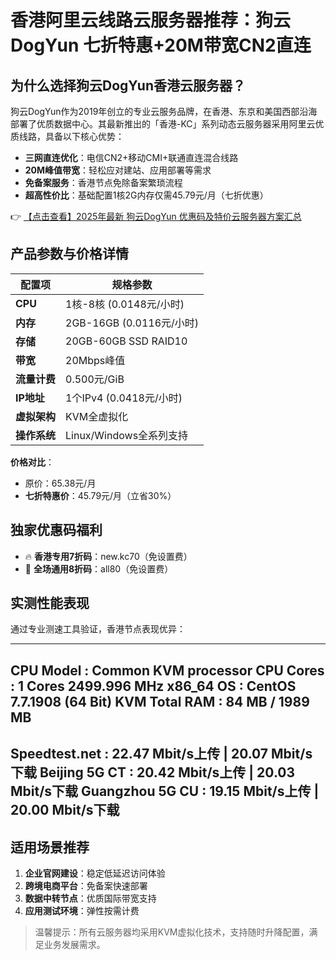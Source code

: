 # 香港阿里云线路云服务器推荐：狗云DogYun 七折特惠+20M带宽CN2直连

## 为什么选择狗云DogYun香港云服务器？

狗云DogYun作为2019年创立的专业云服务品牌，在香港、东京和美国西部沿海部署了优质数据中心。其最新推出的「香港-KC」系列动态云服务器采用阿里云优质线路，具备以下核心优势：

- **三网直连优化**：电信CN2+移动CMI+联通直连混合线路
- **20M峰值带宽**：轻松应对建站、应用部署等需求
- **免备案服务**：香港节点免除备案繁琐流程
- **超高性价比**：基础配置1核2G内存仅需45.79元/月（七折优惠）

👉 [【点击查看】2025年最新 狗云DogYun 优惠码及特价云服务器方案汇总](https://bit.ly/DogYun)

## 产品参数与价格详情

| 配置项        | 规格参数                          |
|---------------|---------------------------------|
| **CPU**       | 1核-8核 (0.0148元/小时)         |
| **内存**      | 2GB-16GB (0.0116元/小时)        |
| **存储**      | 20GB-60GB SSD RAID10            |
| **带宽**      | 20Mbps峰值                      |
| **流量计费**   | 0.500元/GiB                     |
| **IP地址**    | 1个IPv4 (0.0418元/小时)         |
| **虚拟架构**   | KVM全虚拟化                     |
| **操作系统**   | Linux/Windows全系列支持         |

**价格对比**：
- 原价：65.38元/月
- **七折特惠价**：45.79元/月（立省30%）

## 独家优惠码福利

- 🔥 **香港专用7折码**：new.kc70（免设置费）
- 💎 **全场通用8折码**：all80（免设置费）

## 实测性能表现

通过专业测速工具验证，香港节点表现优异：

----------------------------------------------------------------------
 CPU Model            : Common KVM processor
 CPU Cores            : 1 Cores 2499.996 MHz x86_64
 OS                   : CentOS 7.7.1908 (64 Bit) KVM
 Total RAM            : 84 MB / 1989 MB 
----------------------------------------------------------------------
 Speedtest.net        : 22.47 Mbit/s上传 | 20.07 Mbit/s下载
 Beijing 5G CT        : 20.42 Mbit/s上传 | 20.03 Mbit/s下载
 Guangzhou 5G CU      : 19.15 Mbit/s上传 | 20.00 Mbit/s下载
----------------------------------------------------------------------

## 适用场景推荐

1. **企业官网建设**：稳定低延迟访问体验
2. **跨境电商平台**：免备案快速部署
3. **数据中转节点**：优质国际带宽支持
4. **应用测试环境**：弹性按需计费

> 温馨提示：所有云服务器均采用KVM虚拟化技术，支持随时升降配置，满足业务发展需求。